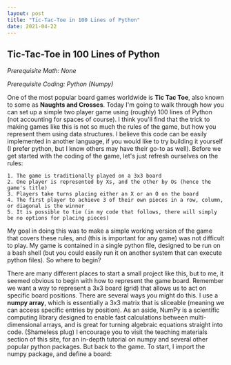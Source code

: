 ```yaml
---
layout: post
title: "Tic-Tac-Toe in 100 Lines of Python"
date: 2021-04-22
---
```


## Tic-Tac-Toe in 100 Lines of Python 

_Prerequisite Math: None_

_Prerequisite Coding: Python (Numpy)_

One of the most popular board games worldwide is __Tic Tac Toe__, also known to some as __Naughts and Crosses__. Today I'm going to walk through how you can set up a simple two player game using (roughly) 100 lines of Python (not accounting for spaces of course). I think you'll find that the trick to making games like this is not so much the rules of the game, but how you represent them using data structures. I believe this code can be easily implemented in another language, if you would like to try building it yourself (I prefer python, but I know others may have their go-to as well). Before we get started with the coding of the game, let's just refresh ourselves on the rules:

    1. The game is traditionally played on a 3x3 board
    2. One player is represented by Xs, and the other by Os (hence the game's title)
    3. Players take turns placing either an X or an O on the board
    4. The first player to achieve 3 of their own pieces in a row, column, or diagonal is the winner
    5. It is possible to tie (in my code that follows, there will simply be no options for placing pieces)

My goal in doing this was to make a simple working version of the game that covers these rules, and (this is important for any game) was not difficult to play. My game is contained in a single python file, designed to be run on a bash shell (but you could easily run it on another system that can execute python files). So where to begin?

There are many different places to start a small project like this, but to me, it seemed obvious to begin with how to represent the game board. Remember we want a way to represent a 3x3 board (grid) that allows us to act on specific board positions. There are several ways you might do this. I use a __numpy array__, which is essentially a 3x3 matrix that is sliceable (meaning we can access specific entries by position). As an aside, NumPy is a scientific computing library designed to enable fast calculations between multi-dimensional arrays, and is great for turning algebraic equations straight into code. (Shameless plug) I encourage you to visit the teaching materials section of this site, for an in-depth tutorial on numpy and several other popular python packages. But back to the game. To start, I import the numpy package, and define a board:


